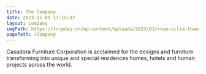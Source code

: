 ```yaml
---
title: The Company
date: 2023-11-05 17:15:37
layout: company
imgPath: https://tripday.vn/wp-content/uploads/2023/03/rose-villa-thao-dien.jpg
pagePath: /Company
---
```


Casadora Furniture Corporation is acclaimed for the designs and furniture transforming into unique and special residences homes, hotels and human projects across the world.

